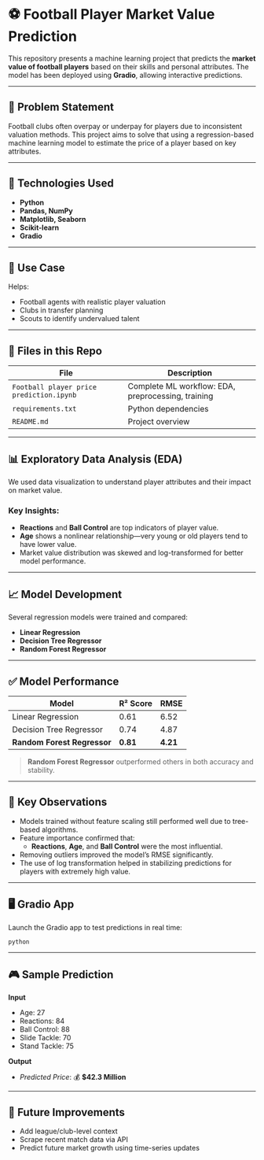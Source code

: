 

# ⚽ Football Player Market Value Prediction

This repository presents a machine learning project that predicts the **market value of football players** based on their skills and personal attributes. The model has been deployed using **Gradio**, allowing interactive predictions.

---

## 📌 Problem Statement

Football clubs often overpay or underpay for players due to inconsistent valuation methods. This project aims to solve that using a regression-based machine learning model to estimate the price of a player based on key attributes.

---

## 🔧 Technologies Used

- **Python**
- **Pandas, NumPy**
- **Matplotlib, Seaborn**
- **Scikit-learn**
- **Gradio**

---

## 💼 Use Case

Helps:
- Football agents with realistic player valuation  
- Clubs in transfer planning  
- Scouts to identify undervalued talent  

---

## 📁 Files in this Repo

| File                          | Description                                |
|-------------------------------|--------------------------------------------|
| `Football player price prediction.ipynb` | Complete ML workflow: EDA, preprocessing, training |  
| `requirements.txt`           | Python dependencies                        |
| `README.md`                  | Project overview                           |

---

## 📊 Exploratory Data Analysis (EDA)

We used data visualization to understand player attributes and their impact on market value.

### Key Insights:
- **Reactions** and **Ball Control** are top indicators of player value.
- **Age** shows a nonlinear relationship—very young or old players tend to have lower value.
- Market value distribution was skewed and log-transformed for better model performance.

---

## 📈 Model Development

Several regression models were trained and compared:
- **Linear Regression**
- **Decision Tree Regressor**
- **Random Forest Regressor**

---

## ✅ Model Performance

| Model                  | R² Score | RMSE       |
|------------------------|----------|------------|
| Linear Regression      | 0.61     | 6.52       |
| Decision Tree Regressor| 0.74     | 4.87       |
| **Random Forest Regressor** | **0.81** | **4.21**     |

> **Random Forest Regressor** outperformed others in both accuracy and stability.

---

## 📌 Key Observations

- Models trained without feature scaling still performed well due to tree-based algorithms.
- Feature importance confirmed that:
  - **Reactions**, **Age**, and **Ball Control** were the most influential.
- Removing outliers improved the model’s RMSE significantly.
- The use of log transformation helped in stabilizing predictions for players with extremely high value.

---

## 🖥 Gradio App

Launch the Gradio app to test predictions in real time:

```bash
python
```
---

## 🎮 Sample Prediction

**Input**
- Age: 27  
- Reactions: 84  
- Ball Control: 88  
- Slide Tackle: 70  
- Stand Tackle: 75  

**Output**
- _Predicted Price_: 💰 **$42.3 Million**

---

## 🔮 Future Improvements

- Add league/club-level context  
- Scrape recent match data via API  
- Predict future market growth using time-series updates  





